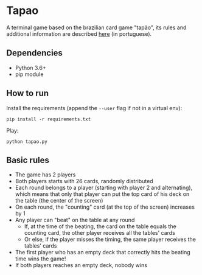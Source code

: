 # Tapao
A terminal game based on the brazilian card game "tapão", its rules and additional information are described [here](http://jogosdecartas.hut.com.br/tapao/) (in portuguese).<br>
## Dependencies
- Python 3.6+
- pip module
## How to run
Install the requirements (append the `--user` flag if not in a virtual env):
```
pip install -r requirements.txt
```
Play:
```
python tapao.py
```
## Basic rules
- The game has 2 players
- Both players starts with 26 cards, randomly distributed
- Each round belongs to a player (starting with player 2 and alternating), which means that only that player can put the top card of his deck on the table (the center of the screen)
- On each round, the "counting" card (at the top of the screen) increases by 1
- Any player can "beat" on the table at any round
  - If, at the time of the beating, the card on the table equals the counting card, the other player receives all the tables' cards
  - Or else, if the player misses the timing, the same player receives the tables' cards
- The first player who has an empty deck that correctly hits the beating time wins the game!
- If both players reaches an empty deck, nobody wins

